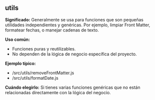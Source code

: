 ## utils
**Significado:**
Generalmente se usa para funciones que son pequeñas utilidades independientes y genéricas. Por ejemplo, limpiar Front Matter, formatear fechas, o manejar cadenas de texto.

**Uso común:**
- Funciones puras y reutilizables.
- No dependen de la lógica de negocio específica del proyecto.

**Ejemplo típico:**
- /src/utils/removeFrontMatter.js
- /src/utils/formatDate.js

**Cuándo elegirlo:** 
Si tienes varias funciones genéricas que no están relacionadas directamente con la lógica del negocio.